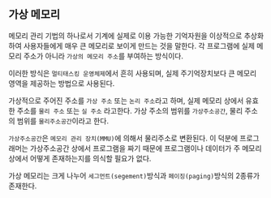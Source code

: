 ## 가상 메모리

메모리 관리 기법의 하나로서 기계에 실제로 이용 가능한 기억자원을 이상적으로 추상화하여 사용자들에게 매우 큰 메모리로 보이게 만드는 것을 말한다. 각 프로그램에 실제 메모리 주소가 아니라 `가상의 메모리 주소`를 부여하는 방식이다.

이러한 방식은 `멀티태스킹 운영체제`에서 흔히 사용되며, 실제 주기억장치보다 큰 메모리 영역을 제공하는 방법으로 사용된다.

가상적으로 주어진 주소를 `가상 주소` 또는 `논리 주소`라고 하며, 실제 메모리 상에서 유효한 주소를 `물리 주소` 또는 `실 주소` 라고한다. 가상 주소의 범위를 `가상주소공간`, 물리 주소의 범위를 `물리주소공간`이라고 한다.

`가상주소공간`은 `메모리 관리 장치(MMU)`에 의해서 물리주소로 변환된다. 이 덕분에 프로그래머는 가상주소공간 상에서 프로그램을 짜기 때문에 프로그램이나 데이터가 주 메모리 상에서 어떻게 존재하는지를 의식할 필요가 없다. 

가상 메모리는 크게 나누어 `세그먼트(segement)`방식과 `페이징(paging)`방식의 2종류가 존재한다.